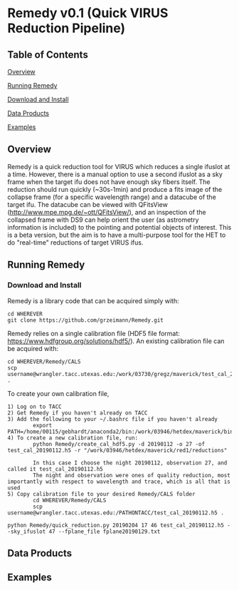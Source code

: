 # Remedy v0.1 (Quick VIRUS Reduction Pipeline)

## Table of Contents
[Overview](https://github.com/grzeimann/Remedy/blob/master/README.md#Overview)

[Running Remedy](https://github.com/grzeimann/Remedy/blob/master/README.md#Running-Remedy)

[Download and Install](https://github.com/grzeimann/Remedy/blob/master/README.md#Download-and-Install)

[Data Products](https://github.com/grzeimann/Remedy/blob/master/README.md#Data-Products)

[Examples](https://github.com/grzeimann/Remedy/blob/master/README.md#Examples)

## Overview
Remedy is a quick reduction tool for VIRUS which reduces a single ifuslot at a time.  However, there is a manual option to use a second ifuslot as a sky frame when the target ifu does not have enough sky fibers itself.  The reduction should run quickly (~30s-1min) and produce a fits image of the collapse frame (for a specific wavelength range) and a datacube of the target ifu.  The datacube can be viewed with QFitsView (http://www.mpe.mpg.de/~ott/QFitsView/), and an inspection of the collapsed frame with DS9 can help orient the user (as astrometry information is included) to the pointing and potential objects of interest.  This is a beta version, but the aim is to have a multi-purpose tool for the HET to do "real-time" reductions of target VIRUS ifus.

## Running Remedy
### Download and Install
Remedy is a library code that can be acquired simply with:
```
cd WHEREVER
git clone https://github.com/grzeimann/Remedy.git
```

Remedy relies on a single calibration file (HDF5 file format: https://www.hdfgroup.org/solutions/hdf5/).  An existing calibration file can be acquired with:
```
cd WHEREVER/Remedy/CALS
scp username@wrangler.tacc.utexas.edu:/work/03730/gregz/maverick/test_cal_20190112.h5 .
```

To create your own calibration file, 
```
1) Log on to TACC
2) Get Remedy if you haven't already on TACC
3) Add the following to your ~/.bashrc file if you haven't already
        export PATH=/home/00115/gebhardt/anaconda2/bin:/work/03946/hetdex/maverick/bin:$PATH
4) To create a new calibration file, run:
        python Remedy/create_cal_hdf5.py -d 20190112 -o 27 -of test_cal_20190112.h5 -r "/work/03946/hetdex/maverick/red1/reductions"

        In this case I choose the night 20190112, observation 27, and called it test_cal_20190112.h5
        The night and observation were ones of quality reduction, most importantly with respect to wavelength and trace, which is all that is used
5) Copy calibration file to your desired Remedy/CALS folder
        cd WHEREVER/Remedy/CALS
        scp username@wrangler.tacc.utexas.edu:/PATHONTACC/test_cal_20190112.h5 .
```

```
python Remedy/quick_reduction.py 20190204 17 46 test_cal_20190112.h5 --sky_ifuslot 47 --fplane_file fplane20190129.txt
```
## Data Products

## Examples

